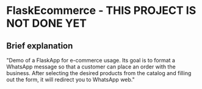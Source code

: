 # FlaskEcommerce - THIS PROJECT IS NOT DONE YET

## Brief explanation
"Demo of a FlaskApp for e-commerce usage. Its goal is to format a WhatsApp message so that a customer can place an order with the business. After selecting the desired products from the catalog and filling out the form, it will redirect you to WhatsApp web."
